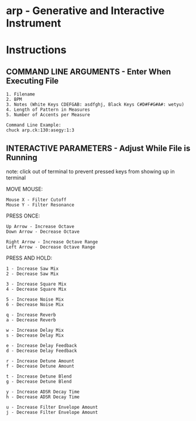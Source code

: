# arp - Generative and Interactive Instrument
# Instructions
## COMMAND LINE ARGUMENTS - Enter When Executing File

    1. Filename
    2. BPM
    3. Notes (White Keys CDEFGAB: asdfghj, Black Keys C#D#F#G#A#: wetyu)
    4. Length of Pattern in Measures
    5. Number of Accents per Measure

    Command Line Example:
    chuck arp.ck:130:asegy:1:3

## INTERACTIVE PARAMETERS - Adjust While File is Running
note: click out of terminal to prevent pressed keys from showing up in terminal

MOVE MOUSE:

    Mouse X - Filter Cutoff
    Mouse Y - Filter Resonance

PRESS ONCE:

    Up Arrow - Increase Octave
    Down Arrow - Decrease Octave

    Right Arrow - Increase Octave Range
    Left Arrow - Decrease Octave Range

PRESS AND HOLD:

    1 - Increase Saw Mix
    2 - Decrease Saw Mix

    3 - Increase Square Mix
    4 - Decrease Square Mix

    5 - Increase Noise Mix
    6 - Decrease Noise Mix

    q - Increase Reverb
    a - Decrease Reverb

    w - Increase Delay Mix
    s - Decrease Delay Mix

    e - Increase Delay Feedback
    d - Decrease Delay Feedback

    r - Increase Detune Amount
    f - Decrease Detune Amount

    t - Increase Detune Blend
    g - Decrease Detune Blend

    y - Increase ADSR Decay Time
    h - Decrease ADSR Decay Time

    u - Increase Filter Envelope Amount
    j - Decrease Filter Envelope Amount

